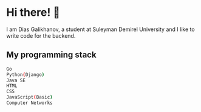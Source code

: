 # Hi there! 👋

I am Dias Galikhanov, a student at Suleyman Demirel University and I like to write code for the backend.

## My programming stack

```bash
Go
Python(Django)
Java SE
HTML
CSS
JavaScript(Basic)
Computer Networks
```

